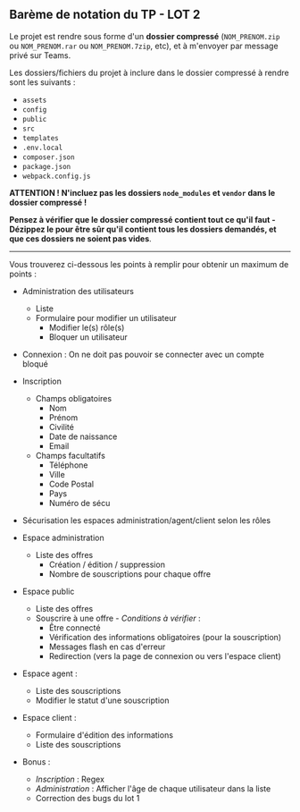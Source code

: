 ## Barème de notation du TP - LOT 2

Le projet est rendre sous forme d'un **dossier compressé** (`NOM_PRENOM.zip` ou `NOM_PRENOM.rar` ou `NOM_PRENOM.7zip`, etc), et à m'envoyer par message privé sur Teams. 

Les dossiers/fichiers du projet à inclure dans le dossier compressé à rendre sont les suivants : 
* `assets`
* `config`
* `public`
* `src`
* `templates`
* `.env.local`
* `composer.json`
* `package.json`
* `webpack.config.js`

**ATTENTION ! N'incluez pas les dossiers `node_modules` et `vendor` dans le dossier compressé !**

**Pensez à vérifier que le dossier compressé contient tout ce qu'il faut - Dézippez le pour être sûr qu'il contient tous les dossiers demandés, et que ces dossiers ne soient pas vides**.

___ 

Vous trouverez ci-dessous les points à remplir pour obtenir un maximum de points :

* Administration des utilisateurs
    - Liste 
    - Formulaire pour modifier un utilisateur
        - Modifier le(s) rôle(s)
        - Bloquer un utilisateur

* Connexion : On ne doit pas pouvoir se connecter avec un compte bloqué

* Inscription
    * Champs obligatoires
        * Nom
        * Prénom
        * Civilité
        * Date de naissance
        * Email
    * Champs facultatifs
        - Téléphone
        - Ville
        - Code Postal
        - Pays
        - Numéro de sécu

* Sécurisation les espaces administration/agent/client selon les rôles

* Espace administration
    - Liste des offres
        + Création / édition / suppression
        + Nombre de souscriptions pour chaque offre

* Espace public
    - Liste des offres
    - Souscrire à une offre - _Conditions à vérifier_ :
        + Être connecté
        + Vérification des informations obligatoires (pour la souscription)
        + Messages flash en cas d'erreur
        + Redirection (vers la page de connexion ou vers l'espace client)

* Espace agent : 
    * Liste des souscriptions
    * Modifier le statut d'une souscription
* Espace client : 
    * Formulaire d'édition des informations
    * Liste des souscriptions

* Bonus : 
    - _Inscription_ : Regex
    - _Administration_ : Afficher l'âge de chaque utilisateur dans la liste
    - Correction des bugs du lot 1

